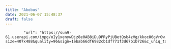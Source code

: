 ```yaml
---
title: "Abobus"
date: 2021-06-07 15:48:37
draft: false
---
```


            "url": "https://sun9-61.userapi.com/impg/oIy1xenywDjz8e0AB8iDuDPRyPiUBetQsb4zVg/kkocO6gVrGw.jpg?size=407x488&quality=96&sign=1ebab66df6982cb1df771f3d67b1b726&c_uniq_tag=8wWJQlTyJTMBdSzXohhYnQCh2uvyMTr2awqx9kG1GJk&type=album",

